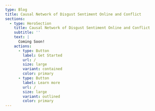 ```yaml
---
type: Blog
title: Causal Network of Disgust Sentiment Online and Conflict
sections:
  - type: HeroSection
    title: Causal Network of Disgust Sentiment Online and Conflict
    subtitle: ''
    text: |
      Coming Soon!
    actions:
      - type: Button
        label: Get Started
        url: /
        size: large
        variant: contained
        color: primary
      - type: Button
        label: Learn more
        url: /
        size: large
        variant: outlined
        color: primary
---
```

